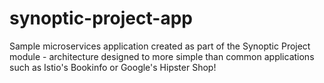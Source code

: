 # synoptic-project-app

Sample microservices application created as part of the Synoptic Project module - architecture designed to more simple than common applications such as Istio's Bookinfo or Google's Hipster Shop!
